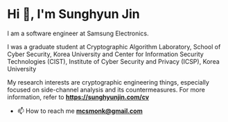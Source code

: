 <h1 align="left">Hi 👋, I'm Sunghyun Jin</h1>

I am a software engineer at Samsung Electronics.

I was a graduate student at Cryptographic Algorithm Laboratory, School of Cyber Security, Korea University and Center for Information Security Technologies (CIST), Institute of Cyber Security and Privacy (ICSP), Korea University

My research interests are cryptographic engineering things, especially focused on side-channel analysis and its countermeasures. For more information, refer to **https://sunghyunjin.com/cv**

- 📫 How to reach me **mcsmonk@gmail.com**
